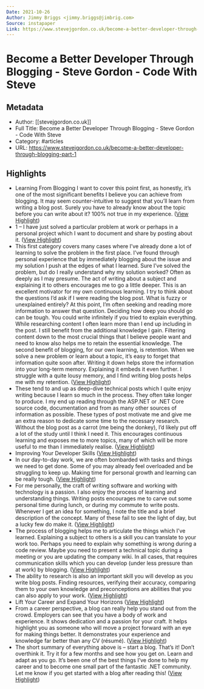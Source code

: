 ```yaml
---
Date: 2021-10-26
Author: Jimmy Briggs <jimmy.briggs@jimbrig.com>
Source: instapaper
Link: https://www.stevejgordon.co.uk/become-a-better-developer-through-blogging-part-1
---
```

# Become a Better Developer Through Blogging - Steve Gordon - Code With Steve

## Metadata
- Author: [[stevejgordon.co.uk]]
- Full Title: Become a Better Developer Through Blogging - Steve Gordon - Code With Steve
- Category: #articles
- URL: https://www.stevejgordon.co.uk/become-a-better-developer-through-blogging-part-1

## Highlights
- Learning From Blogging
  I want to cover this point first, as honestly, it’s one of the most significant benefits I believe you can achieve from blogging.
  It may seem counter-intuitive to suggest that you’ll learn from writing a blog post. Surely you have to already know about the topic before you can write about it? 100% not true in my experience. ([View Highlight](https://instapaper.com/read/1363240904/14671697))
- 1 – I have just solved a particular problem at work or perhaps in a personal project which I want to document and share by posting about it. ([View Highlight](https://instapaper.com/read/1363240904/14671700))
- This first category covers many cases where I’ve already done a lot of learning to solve the problem in the first place. I’ve found through personal experience that by immediately blogging about the issue and my solution I push at the edges of what I learned.
  Sure I’ve solved the problem, but do I really understand why my solution worked? Often as deeply as I may presume. The act of writing about a subject and explaining it to others encourages me to go a little deeper. This is an excellent motivator for my own continuous learning. I try to think about the questions I’d ask if I were reading the blog post. What is fuzzy or unexplained entirely? At this point, I’m often seeking and reading more information to answer that question.
  Deciding how deep you should go can be tough. You could write infinitely if you tried to explain everything. While researching content I often learn more than I end up including in the post. I still benefit from the additional knowledge I gain. Filtering content down to the most crucial things that I believe people want and need to know also helps me to retain the essential knowledge.
  The second benefit of blogging, for our own learning, is retention. When we solve a new problem or learn about a topic, it’s easy to forget that information quite soon after. Writing it down helps store the information into your long-term memory. Explaining it embeds it even further. I struggle with a quite lousy memory, and I find writing blog posts helps me with my retention. ([View Highlight](https://instapaper.com/read/1363240904/14671702))
- These tend to and up as deep-dive technical posts which I quite enjoy writing because I learn so much in the process. They often take longer to produce. I my end up reading through the ASP.NET or .NET Core source code, documentation and from as many other sources of information as possible.
  These types of post motivate me and give me an extra reason to dedicate some time to the necessary research. Without the blog post as a carrot (me being the donkey), I’d likely put off a lot of the study until I think I need it. This encourages continuous learning and exposes me to more topics, many of which will be more useful to me than I immediately realise. ([View Highlight](https://instapaper.com/read/1363240904/14671705))
- Improving Your Developer Skills ([View Highlight](https://instapaper.com/read/1363240904/14671706))
- In our day-to-day work, we are often bombarded with tasks and things we need to get done. Some of you may already feel overloaded and be struggling to keep up. Making time for personal growth and learning can be really tough. ([View Highlight](https://instapaper.com/read/1363240904/14671707))
- For me personally, the craft of writing software and working with technology is a passion. I also enjoy the process of learning and understanding things. Writing posts encourages me to carve out some personal time during lunch, or during my commute to write posts. Whenever I get an idea for something, I note the title and a brief description of the concept. Many of these fail to see the light of day, but a lucky few do make it. ([View Highlight](https://instapaper.com/read/1363240904/14671708))
- The process of blogging helps me to articulate the things which I’ve learned. Explaining a subject to others is a skill you can translate to your work too. Perhaps you need to explain why something is wrong during a code review. Maybe you need to present a technical topic during a meeting or you are updating the company wiki. In all cases, that requires communication skills which you can develop (under less pressure than at work) by blogging. ([View Highlight](https://instapaper.com/read/1363240904/14671710))
- The ability to research is also an important skill you will develop as you write blog posts. Finding resources, verifying their accuracy, comparing them to your own knowledge and preconceptions are abilities that you can also apply to your work. ([View Highlight](https://instapaper.com/read/1363240904/14671711))
- Lift Your Career and Expand Your Horizons ([View Highlight](https://instapaper.com/read/1363240904/14671713))
- From a career perspective, a blog can really help you stand out from the crowd. Employers can see that you have a body of work and experience. It shows dedication and a passion for your craft. It helps highlight you as someone who will move a project forward with an eye for making things better. It demonstrates your experience and knowledge far better than any CV (résumé). ([View Highlight](https://instapaper.com/read/1363240904/14671716))
- The short summary of everything above is – start a blog. That’s it! Don’t overthink it. Try it for a few months and see how you get on. Learn and adapt as you go. It’s been one of the best things I’ve done to help my career and to become one small part of the fantastic .NET community. Let me know if you get started with a blog after reading this! ([View Highlight](https://instapaper.com/read/1363240904/14671722))
